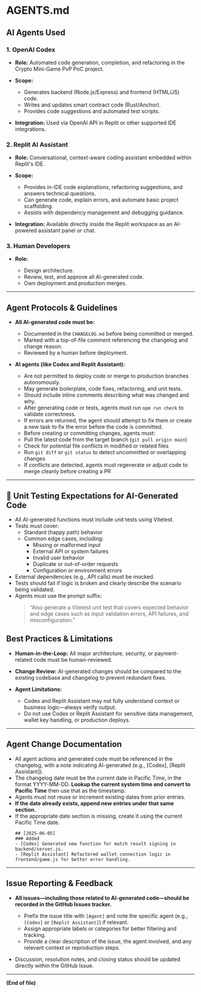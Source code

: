 # AGENTS.md

## AI Agents Used

### 1. OpenAI Codex

* **Role:** Automated code generation, completion, and refactoring in the Crypto Mini-Game PvP PoC project.
* **Scope:**

  * Generates backend (Node.js/Express) and frontend (HTML/JS) code.
  * Writes and updates smart contract code (Rust/Anchor).
  * Provides code suggestions and automated test scripts.
* **Integration:** Used via OpenAI API in Replit or other supported IDE integrations.

### 2. Replit AI Assistant

* **Role:** Conversational, context-aware coding assistant embedded within Replit's IDE.
* **Scope:**

  * Provides in-IDE code explanations, refactoring suggestions, and answers technical questions.
  * Can generate code, explain errors, and automate basic project scaffolding.
  * Assists with dependency management and debugging guidance.
* **Integration:** Available directly inside the Replit workspace as an AI-powered assistant panel or chat.

### 3. Human Developers

* **Role:**

  * Design architecture.
  * Review, test, and approve all AI-generated code.
  * Own deployment and production merges.

---

## Agent Protocols & Guidelines

* **All AI-generated code must be:**

  * Documented in the `CHANGELOG.md` before being committed or merged.
  * Marked with a top-of-file comment referencing the changelog and change reason.
  * Reviewed by a human before deployment.

* **AI agents (like Codex and Replit Assistant):**

  * Are not permitted to deploy code or merge to production branches autonomously.
  * May generate boilerplate, code fixes, refactoring, and unit tests.
  * Should include inline comments describing what was changed and why.
  * After generating code or tests, agents must run `npm run check` to validate correctness.
  * If errors are returned, the agent should attempt to fix them or create a new task to fix the error before the code is committed.
  * Before creating or committing changes, agents must:
  - Pull the latest code from the target branch (`git pull origin main`)
  - Check for potential file conflicts in modified or related files
  - Run `git diff` or `git status` to detect uncommitted or overlapping changes
  - If conflicts are detected, agents must regenerate or adjust code to merge cleanly before creating a PR

---
## 🧪 Unit Testing Expectations for AI-Generated Code

* All AI-generated functions must include unit tests using Vitetest.
* Tests must cover:
  - Standard (happy path) behavior
  - Common edge cases, including:
    - Missing or malformed input
    - External API or system failures
    - Invalid user behavior
    - Duplicate or out-of-order requests
    - Configuration or environment errors
* External dependencies (e.g., API calls) must be mocked.
* Tests should fail if logic is broken and clearly describe the scenario being validated.
* Agents must use the prompt suffix:  
  > “Also generate a Vitetest unit test that covers expected behavior and edge cases such as input validation errors, API failures, and misconfiguration.”


## Best Practices & Limitations

* **Human-in-the-Loop:** All major architecture, security, or payment-related code must be human-reviewed.
* **Change Review:** AI-generated changes should be compared to the existing codebase and changelog to prevent redundant fixes.
* **Agent Limitations:**

  * Codex and Replit Assistant may not fully understand context or business logic—always verify output.
  * Do not use Codex or Replit Assistant for sensitive data management, wallet key handling, or production deploys.

---

## Agent Change Documentation

* All agent actions and generated code must be referenced in the changelog, with a note indicating AI-generated (e.g., [Codex], [Replit Assistant]).
* The changelog date must be the current date in Pacific Time, in the format YYYY-MM-DD. **Lookup the current system time and convert to Pacific Time** then use that as the timestamp.
* Agents must not reuse or increment existing dates from prior entries.
* **If the date already exists, append new entries under that same section.**
* If the appropriate date section is missing, create it using the current Pacific Time date.
  ```
  ## [2025-06-05]
  ### Added
  - [Codex] Generated new function for match result signing in backend/server.js.
  - [Replit Assistant] Refactored wallet connection logic in frontend/game.js for better error handling.
  ```

---

## Issue Reporting & Feedback

* **All issues—including those related to AI-generated code—should be recorded in the GitHub Issues tracker.**

  * Prefix the issue title with `[Agent]` and note the specific agent (e.g., `[Codex]` or `[Replit Assistant]`) if relevant.
  * Assign appropriate labels or categories for better filtering and tracking.
  * Provide a clear description of the issue, the agent involved, and any relevant context or reproduction steps.
* Discussion, resolution notes, and closing status should be updated directly within the GitHub Issue.

---

**(End of file)**
